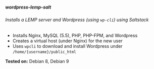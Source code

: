 ##### wordpress-lemp-salt 
  
###### Installs a LEMP server and Wordpress (using `wp-cli`) using Saltstack

- Installs Nginx, MySQL (5.5), PHP, PHP-FPM, and Wordpress
- Creates a virtual host (under Nginx) for the new user
- Uses `wpcli` to download and install Wordpress under `/home/{username}/public_html`

**Tested on:** Debian 8, Debian 9
